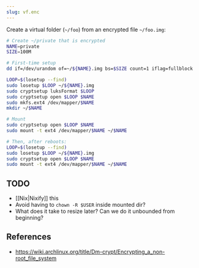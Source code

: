 ```yaml
---
slug: vf.enc
---
```



Create a virtual folder (`~/foo`) from an encrypted file `~/foo.img`:

```bash
# Create ~/private that is encrypted
NAME=private
SIZE=100M

# First-time setup
dd if=/dev/urandom of=~/${NAME}.img bs=$SIZE count=1 iflag=fullblock

LOOP=$(losetup --find)
sudo losetup $LOOP ~/${NAME}.img
sudo cryptsetup luksFormat $LOOP
sudo cryptsetup open $LOOP $NAME
sudo mkfs.ext4 /dev/mapper/$NAME
mkdir ~/$NAME

# Mount
sudo cryptsetup open $LOOP $NAME
sudo mount -t ext4 /dev/mapper/$NAME ~/$NAME

# Then, after reboots:
LOOP=$(losetup --find)
sudo losetup $LOOP ~/${NAME}.img
sudo cryptsetup open $LOOP $NAME
sudo mount -t ext4 /dev/mapper/$NAME ~/$NAME
```

## TODO

-  [[Nix|Nixify]] this
- Avoid having to `chown -R $USER` inside mounted dir?
- What does it take to resize later? Can we do it unbounded from beginning?

## References

- https://wiki.archlinux.org/title/Dm-crypt/Encrypting_a_non-root_file_system
